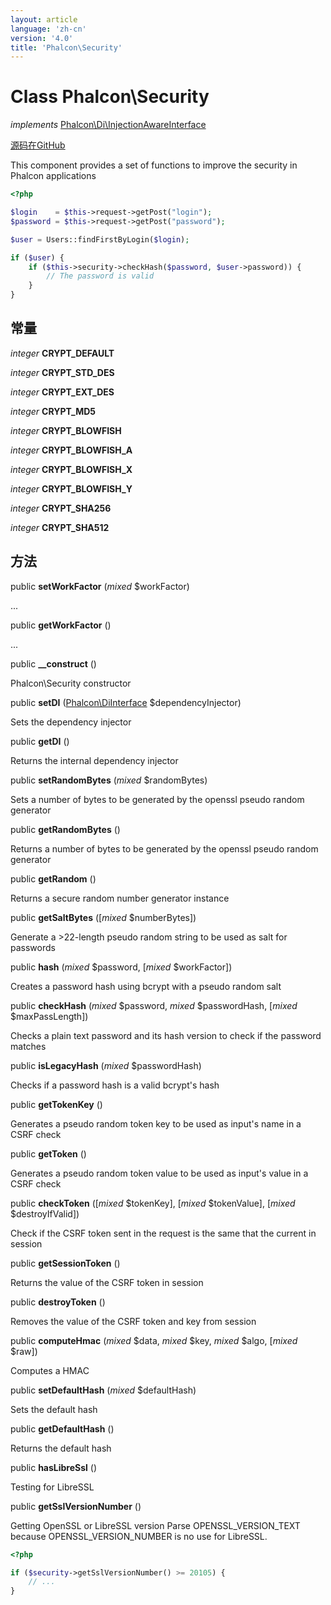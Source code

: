 ```yaml
---
layout: article
language: 'zh-cn'
version: '4.0'
title: 'Phalcon\Security'
---
```


# Class **Phalcon\Security**

*implements* [Phalcon\Di\InjectionAwareInterface](/4.0/en/api/Phalcon_Di_InjectionAwareInterface)

<a href="https://github.com/phalcon/cphalcon/tree/v4.0.0/phalcon/security.zep" class="btn btn-default btn-sm">源码在GitHub</a>

This component provides a set of functions to improve the security in Phalcon applications

```php
<?php

$login    = $this->request->getPost("login");
$password = $this->request->getPost("password");

$user = Users::findFirstByLogin($login);

if ($user) {
    if ($this->security->checkHash($password, $user->password)) {
        // The password is valid
    }
}

```

## 常量

*integer* **CRYPT_DEFAULT**

*integer* **CRYPT_STD_DES**

*integer* **CRYPT_EXT_DES**

*integer* **CRYPT_MD5**

*integer* **CRYPT_BLOWFISH**

*integer* **CRYPT_BLOWFISH_A**

*integer* **CRYPT_BLOWFISH_X**

*integer* **CRYPT_BLOWFISH_Y**

*integer* **CRYPT_SHA256**

*integer* **CRYPT_SHA512**

## 方法

public **setWorkFactor** (*mixed* $workFactor)

...

public **getWorkFactor** ()

...

public **__construct** ()

Phalcon\Security constructor

public **setDI** ([Phalcon\DiInterface](/4.0/en/api/Phalcon_DiInterface) $dependencyInjector)

Sets the dependency injector

public **getDI** ()

Returns the internal dependency injector

public **setRandomBytes** (*mixed* $randomBytes)

Sets a number of bytes to be generated by the openssl pseudo random generator

public **getRandomBytes** ()

Returns a number of bytes to be generated by the openssl pseudo random generator

public **getRandom** ()

Returns a secure random number generator instance

public **getSaltBytes** ([*mixed* $numberBytes])

Generate a >22-length pseudo random string to be used as salt for passwords

public **hash** (*mixed* $password, [*mixed* $workFactor])

Creates a password hash using bcrypt with a pseudo random salt

public **checkHash** (*mixed* $password, *mixed* $passwordHash, [*mixed* $maxPassLength])

Checks a plain text password and its hash version to check if the password matches

public **isLegacyHash** (*mixed* $passwordHash)

Checks if a password hash is a valid bcrypt's hash

public **getTokenKey** ()

Generates a pseudo random token key to be used as input's name in a CSRF check

public **getToken** ()

Generates a pseudo random token value to be used as input's value in a CSRF check

public **checkToken** ([*mixed* $tokenKey], [*mixed* $tokenValue], [*mixed* $destroyIfValid])

Check if the CSRF token sent in the request is the same that the current in session

public **getSessionToken** ()

Returns the value of the CSRF token in session

public **destroyToken** ()

Removes the value of the CSRF token and key from session

public **computeHmac** (*mixed* $data, *mixed* $key, *mixed* $algo, [*mixed* $raw])

Computes a HMAC

public **setDefaultHash** (*mixed* $defaultHash)

Sets the default hash

public **getDefaultHash** ()

Returns the default hash

public **hasLibreSsl** ()

Testing for LibreSSL

public **getSslVersionNumber** ()

Getting OpenSSL or LibreSSL version Parse OPENSSL_VERSION_TEXT because OPENSSL_VERSION_NUMBER is no use for LibreSSL.

```php
<?php

if ($security->getSslVersionNumber() >= 20105) {
    // ...
}

```